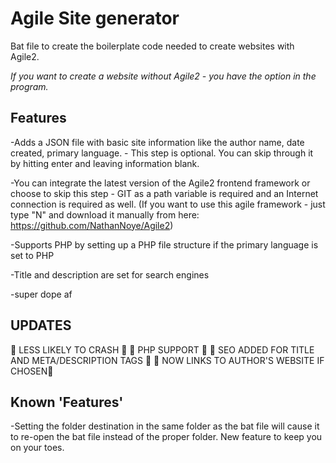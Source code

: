 # Agile Site generator
Bat file to create the boilerplate code needed to create websites with Agile2.

*If you want to create a website without Agile2 - you have the option in the program.*

Features
----------------
-Adds a JSON file with basic site information like the author name, date created, primary language. - This step is optional. You can skip through it by hitting enter and leaving information blank.

-You can integrate the latest version of the Agile2 frontend framework or choose to skip this step - GIT as a path variable is required and an Internet connection is required as well. (If you want to use this agile framework - just type "N" and download it manually from here: https://github.com/NathanNoye/Agile2)

-Supports PHP by setting up a PHP file structure if the primary language is set to PHP

-Title and description are set for search engines

-super dope af


UPDATES
--------------------
🎉 LESS LIKELY TO CRASH 🎉
🎉 PHP SUPPORT 🎉
🎉 SEO ADDED FOR TITLE AND META/DESCRIPTION TAGS 🎉
🎉 NOW LINKS TO AUTHOR'S WEBSITE IF CHOSEN🎉



Known 'Features'
------------------------
-Setting the folder destination in the same folder as the bat file will cause it to re-open the bat file instead of the proper folder. New feature to keep you on your toes.
